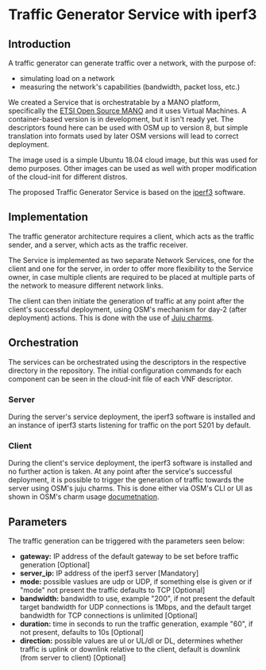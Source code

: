 # Traffic Generator Service with iperf3

## Introduction
A traffic generator can generate traffic over a network, with the purpose of:
* simulating load on a network
* measuring the network's capabilities (bandwidth, packet loss, etc.)

We created a Service that is orchestratable by a MANO platform, specifically the [ETSI Open Source MANO](https://osm.etsi.org/) and it uses Virtual Machines. A container-based version is in development, but it isn't ready yet. 
The descriptors found here can be used with OSM up to version 8, but simple translation into formats used by later OSM versions will lead to correct deployment.

The image used is a simple Ubuntu 18.04 cloud image, but this was used for demo purposes. Other images can be used as well with proper modification of the cloud-init for different distros.

The proposed Traffic Generator Service is based on the [iperf3](https://iperf.fr/) software. 

## Implementation
The traffic generator architecture requires a client, which acts as the traffic sender, and a server, which acts as the traffic receiver.

The Service is implemented as two separate Network Services, one for the client and one for the server, in order to offer more flexibility to the Service owner, in case multiple clients are required to be placed at multiple parts of the network to measure different network links.

The client can then initiate the generation of traffic at any point after the client's successful deployment, using OSM's mechanism for day-2 (after deployment) actions. This is done with the use of [Juju charms](https://osm.etsi.org/docs/user-guide/latest/05-osm-usage.html?highlight=charms#understanding-day-1-and-day-2-operations).

## Orchestration
The services can be orchestrated using the descriptors in the respective directory in the repository. The initial configuration commands for each component can be seen in the cloud-init file of each VNF descriptor. 

### Server
During the server's service deployment, the iperf3 software is installed and an instance of iperf3 starts listening for traffic on the port 5201 by default. 

### Client
During the client's service deployment, the iperf3 software is installed and no further action is taken. At any point after the service's successful deployment, it is possible to trigger the generation of traffic towards the server using OSM's juju charms. This is done either via OSM's CLI or UI as shown in OSM's charm usage [documetnation](https://osm.etsi.org/docs/user-guide/latest/05-osm-usage.html?highlight=charms#understanding-day-1-and-day-2-operations).

## Parameters
The traffic generation can be triggered with the parameters seen below:
* **gateway:** IP address of the default gateway to be set before traffic generation [Optional]
* **server_ip:** IP address of the iperf3 server [Mandatory]
* **mode:** possible vaslues are udp or UDP, if something else is given or if "mode" not present the traffic defaults to TCP [Optional]
* **bandwidth:** bandwidth to use, example "200", if not present the default target bandwidth for UDP connections is 1Mbps, and the default target bandwidth for TCP connections is unlimited [Optional]
* **duration:** time in seconds to run the traffic generation, example "60", if not present, defaults to 10s [Optional]
* **direction:** possible values are ul or UL/dl or DL, determines whether traffic is uplink or downlink relative to the client, default is downlink (from server to client) [Optional]
